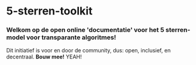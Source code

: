 # 5-sterren-toolkit

### Welkom op de open online 'documentatie' voor het 5 sterren-model voor transparante algoritmes! 

Dit initiatief is voor en door de community, dus: open, inclusief, en decentraal. **Bouw mee!**
YEAH!
